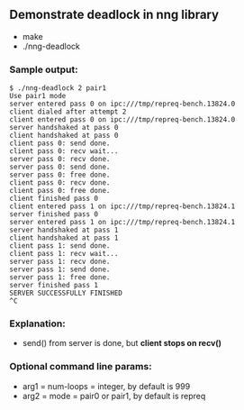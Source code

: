 ## Demonstrate deadlock in nng library

* make
* ./nng-deadlock

### Sample output:

```
$ ./nng-deadlock 2 pair1
Use pair1 mode
server entered pass 0 on ipc:///tmp/repreq-bench.13824.0
client dialed after attempt 2
client entered pass 0 on ipc:///tmp/repreq-bench.13824.0
server handshaked at pass 0
client handshaked at pass 0
client pass 0: send done.
client pass 0: recv wait...
server pass 0: recv done.
server pass 0: send done.
server pass 0: free done.
client pass 0: recv done.
client pass 0: free done.
client finished pass 0
client entered pass 1 on ipc:///tmp/repreq-bench.13824.1
server finished pass 0
server entered pass 1 on ipc:///tmp/repreq-bench.13824.1
server handshaked at pass 1
client handshaked at pass 1
client pass 1: send done.
client pass 1: recv wait...
server pass 1: recv done.
server pass 1: send done.
server pass 1: free done.
server finished pass 1
SERVER SUCCESSFULLY FINISHED
^C
```

### Explanation:

* send() from server is done, but **client stops on recv()**

### Optional command line params:

* arg1 = num-loops = integer, by default is 999
* arg2 = mode = pair0 or pair1, by default is repreq
